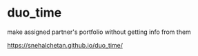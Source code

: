 # duo_time
make assigned partner's portfolio without getting info from them

https://snehalchetan.github.io/duo_time/